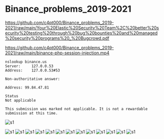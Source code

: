 # Binance_problems_2019-2021

https://github.com/c4pt000/Binance_problems_2019-2021/raw/main/Your%20Elastic%20Security%20Team%2C%20better%20security%20testing%20through%20bug%20bounties%20and%20managed%20security%20programs%20_%20Bugcrowd.pdf


https://github.com/c4pt000/Binance_problems_2019-2021/raw/main/binance-php-session-injection.mp4

```
nslookup binance.us
Server:		127.0.0.53
Address:	127.0.0.53#53

Non-authoritative answer:

Address: 99.84.47.81
```

```
Status
Not applicable

This submission was marked not applicable. It is not a rewardable submission at this time.
```

![s1](https://github.com/c4pt000/Binance_problems_2019-2021/raw/main/binance-php-session-injection.gif)

![s1](https://github.com/c4pt000/Binance_problems_2019-2021/raw/main/Binance-01.png)
![s1](https://github.com/c4pt000/Binance_problems_2019-2021/raw/main/Binance-02.png)
![s1](https://github.com/c4pt000/Binance_problems_2019-2021/raw/main/Binance-03.png)
![s1](https://github.com/c4pt000/Binance_problems_2019-2021/raw/main/Binance-04.png)
![s1](https://github.com/c4pt000/Binance_problems_2019-2021/raw/main/Binance-05.png)
![s1](https://github.com/c4pt000/Binance_problems_2019-2021/raw/main/Binance-06.png)
![s1](https://github.com/c4pt000/Binance_problems_2019-2021/raw/main/Binance-07.png)
![s1](https://github.com/c4pt000/Binance_problems_2019-2021/raw/main/Binance-08.png)
![s1](https://github.com/c4pt000/Binance_problems_2019-2021/raw/main/Binance-09.png)
![s1](https://github.com/c4pt000/Binance_problems_2019-2021/raw/main/Binance-10.png)
![s1](https://github.com/c4pt000/Binance_problems_2019-2021/raw/main/Binance-11.png)
![s1](https://github.com/c4pt000/Binance_problems_2019-2021/raw/main/Binance-12.png)
![s1](https://github.com/c4pt000/Binance_problems_2019-2021/raw/main/Binance-13.png)





